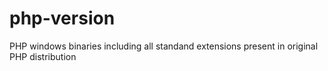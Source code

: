 # php-version
PHP windows binaries including all standand extensions present in original PHP distribution

